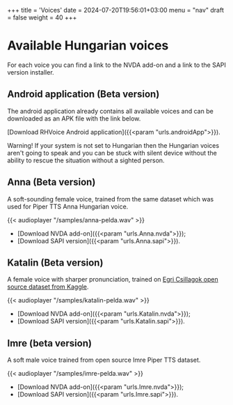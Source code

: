 +++
title = 'Voices'
date = 2024-07-20T19:56:01+03:00
menu = "nav"
draft = false
weight = 40
+++

# Available Hungarian voices

For each voice you can find a link to the NVDA add-on and a link to the SAPI version installer.

## Android application (Beta version)

The android application already contains all available voices and can be downloaded as an APK file with the link below.

[Download RHVoice Android application]({{<param "urls.androidApp">}}).

Warning! If your system is not set to Hungarian then the Hungarian voices aren't going to speak and you can be stuck with silent device without the ability to rescue the situation without a sighted person.

## Anna (Beta version)

A soft-sounding  female voice, trained from the same dataset which was used for Piper TTS Anna Hungarian voice.

{{< audioplayer "/samples/anna-pelda.wav" >}}

* [Download NVDA add-on]({{<param "urls.Anna.nvda">}});
* [Download SAPI version]({{<param "urls.Anna.sapi">}}).

## Katalin (Beta version)

A female voice with sharper pronunciation, trained on [Egri Csillagok open source dataset from Kaggle](https://www.kaggle.com/datasets/bryanpark/hungarian-single-speaker-speech-dataset).

{{< audioplayer "/samples/katalin-pelda.wav" >}}

* [Download NVDA add-on]({{<param "urls.Katalin.nvda">}});
* [Download SAPI version]({{<param "urls.Katalin.sapi">}}).

## Imre (beta version)

A soft male voice trained from open source Imre Piper TTS dataset.

{{< audioplayer "/samples/imre-pelda.wav" >}}

* [Download NVDA add-on]({{<param "urls.Imre.nvda">}});
* [Download SAPI version]({{<param "urls.Imre.sapi">}}).
